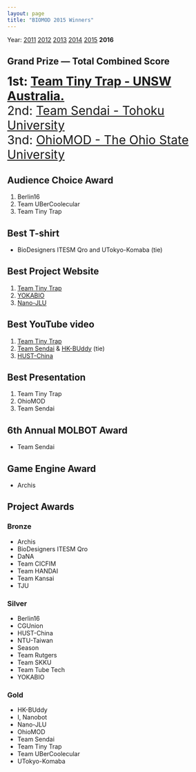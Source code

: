 ```yaml
---
layout: page
title: "BIOMOD 2015 Winners"
---
```


Year: [2011](/winners/2011.html) [2012](/winners/2012.html) [2013](/winners/2013.html) [2014](/winners/2014.html) [2015](/winners/2015.html) **2016**




## Grand Prize — Total Combined Score

<font style="font-size:200%;"><strong>1st: <a target="_blank" href="http://biomod2016.gitlab.io/teamtinytrap/">Team Tiny Trap - UNSW Australia.</strong></a></br>
2nd: <a target="_blank" href="https://biomod2016.gitlab.io/sendai">Team Sendai - Tohoku University</a></br>
3nd: <a target="_blank" href="http://hustchina2015.github.io/">OhioMOD - The Ohio State University</a>
</font>


## Audience Choice Award

1. Berlin16
2. Team UBerCoolecular
3. Team Tiny Trap

## Best T-shirt

* BioDesigners ITESM Qro and UTokyo-Komaba (tie)

## Best Project Website

1. [Team Tiny Trap](http://biomod2016.gitlab.io/teamtinytrap/)
2. [YOKABIO](https://biomod2016.gitlab.io/kyushu/)
3. [Nano-JLU](https://biomod2016.gitlab.io/jilin/)

## Best YouTube video

1. [Team Tiny Trap](https://www.youtube.com/watch?v=PgD9wzkc-fI)
2. [Team Sendai](https://www.youtube.com/watch?v=zwBHZy2WqcE) & [HK-BUddy](https://www.youtube.com/watch?v=GdIYUH_lRSk) (tie)
3. [HUST-China](https://www.youtube.com/watch?v=k51ctbMr39o)

## Best Presentation

1. Team Tiny Trap
2. OhioMOD
3. Team Sendai

## 6th Annual MOLBOT Award

* Team Sendai

## Game Engine Award

* Archis



## Project Awards


### Bronze

- Archis
- BioDesigners ITESM Qro
- DaNA
- Team CICFIM
- Team HANDAI
- Team Kansai
- TJU

### Silver

- Berlin16
- CGUnion
- HUST-China
- NTU-Taiwan
- Season
- Team Rutgers
- Team SKKU
- Team Tube Tech
- YOKABIO

### Gold

- HK-BUddy
- I, Nanobot
- Nano-JLU
- OhioMOD
- Team Sendai
- Team Tiny Trap
- Team UBerCoolecular
- UTokyo-Komaba
